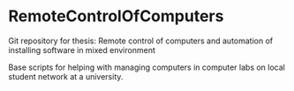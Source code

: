 # RemoteControlOfComputers
Git repository for thesis: Remote control of computers and automation of installing software in mixed environment

Base scripts for helping with managing computers in computer labs on local student network at a university.

